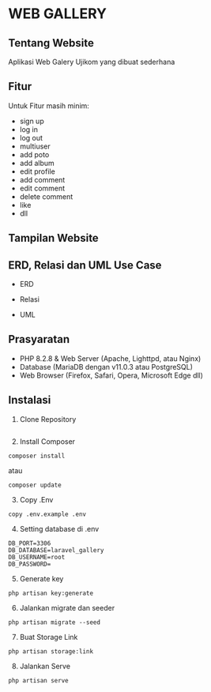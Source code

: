 # WEB GALLERY

## Tentang Website

Aplikasi Web Galery Ujikom yang dibuat sederhana

## Fitur

Untuk Fitur masih minim:
- sign up
- log in
- log out
- multiuser
- add poto
- add album
- edit profile
- add comment
- edit comment
- delete comment
- like
- dll

## Tampilan Website




## ERD, Relasi dan UML Use Case

- ERD


- Relasi


- UML


## Prasyaratan

- PHP 8.2.8 & Web Server (Apache, Lighttpd, atau Nginx)
- Database (MariaDB dengan v11.0.3 atau PostgreSQL)
- Web Browser (Firefox, Safari, Opera, Microsoft Edge dll)

## Instalasi
1. Clone Repository
```
```

2. Install Composer
```
composer install
```
atau
```
composer update
```

3. Copy .Env
```
copy .env.example .env
```

4. Setting database di .env
```
DB_PORT=3306
DB_DATABASE=laravel_gallery
DB_USERNAME=root
DB_PASSWORD=
```

5. Generate key
```
php artisan key:generate
```

6. Jalankan migrate dan seeder
```
php artisan migrate --seed
```

7. Buat Storage Link
```
php artisan storage:link
```

8. Jalankan Serve
```
php artisan serve
```

